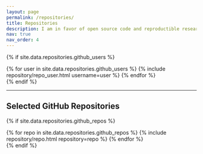 ```yaml
---
layout: page
permalink: /repositories/
title: Repositories
description: I am in favor of open source code and reproductible research. Therefore, I try to do all my research in GitHub repositories.
nav: true
nav_order: 4
---
```


<!-- ## GitHub users -->

{% if site.data.repositories.github_users %}
<div class="repositories d-flex flex-wrap flex-md-row flex-column justify-content-around align-items-center">
  {% for user in site.data.repositories.github_users %}
    {% include repository/repo_user.html username=user %}
  {% endfor %}
</div>
{% endif %}

---

## Selected GitHub Repositories

{% if site.data.repositories.github_repos %}
<div class="repositories d-flex flex-wrap flex-md-row flex-column justify-content-between align-items-center">
  {% for repo in site.data.repositories.github_repos %}
    {% include repository/repo.html repository=repo %}
  {% endfor %}
</div>
{% endif %}
